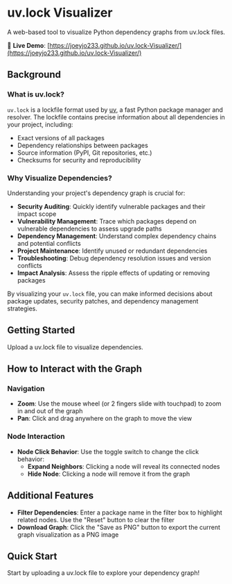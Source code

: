 # uv.lock Visualizer

A web-based tool to visualize Python dependency graphs from uv.lock files.

🔗 **Live Demo**: [https://joeyjo233.github.io/uv.lock-Visualizer/](https://joeyjo233.github.io/uv.lock-Visualizer/)

## Background

### What is uv.lock?

`uv.lock` is a lockfile format used by [uv](https://github.com/astral-sh/uv), a fast Python package manager and resolver. The lockfile contains precise information about all dependencies in your project, including:

- Exact versions of all packages
- Dependency relationships between packages
- Source information (PyPI, Git repositories, etc.)
- Checksums for security and reproducibility

### Why Visualize Dependencies?

Understanding your project's dependency graph is crucial for:

- **Security Auditing**: Quickly identify vulnerable packages and their impact scope
- **Vulnerability Management**: Trace which packages depend on vulnerable dependencies to assess upgrade paths
- **Dependency Management**: Understand complex dependency chains and potential conflicts
- **Project Maintenance**: Identify unused or redundant dependencies
- **Troubleshooting**: Debug dependency resolution issues and version conflicts
- **Impact Analysis**: Assess the ripple effects of updating or removing packages

By visualizing your `uv.lock` file, you can make informed decisions about package updates, security patches, and dependency management strategies.

## Getting Started

Upload a uv.lock file to visualize dependencies.

## How to Interact with the Graph

### Navigation
- **Zoom**: Use the mouse wheel (or 2 fingers slide with touchpad) to zoom in and out of the graph
- **Pan**: Click and drag anywhere on the graph to move the view

### Node Interaction
- **Node Click Behavior**: Use the toggle switch to change the click behavior:
    - **Expand Neighbors**: Clicking a node will reveal its connected nodes
    - **Hide Node**: Clicking a node will remove it from the graph

## Additional Features

- **Filter Dependencies**: Enter a package name in the filter box to highlight related nodes. Use the "Reset" button to clear the filter
- **Download Graph**: Click the "Save as PNG" button to export the current graph visualization as a PNG image

## Quick Start

Start by uploading a uv.lock file to explore your dependency graph!

